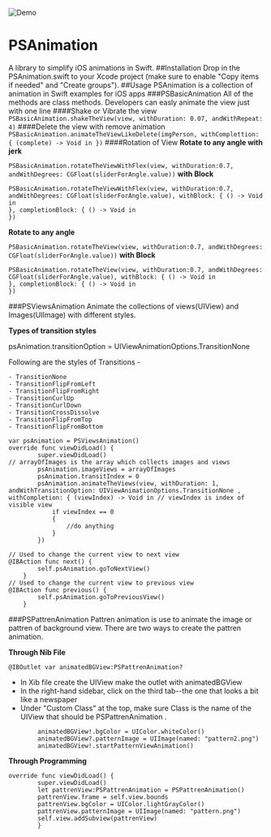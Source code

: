 ![Demo](https://github.com/prabhjot-singh-gogana/JUNK/blob/master/ezgif.com-video-to-gif.gif)
# PSAnimation
A library to simplify iOS animations in Swift.
##Installation
Drop in the PSAnimation.swift to your Xcode project (make sure to enable "Copy items if needed" and "Create groups").
##Usage
PSAnimation is a collection of animation in Swift examples for iOS apps
###PSBasicAnimation
All of the methods are class methods. Developers can easly animate the view just with one line
####Shake or Vibrate the view
`PSBasicAnimation.shakeTheView(view, withDuration: 0.07, andWithRepeat: 4)`
####Delete the view with remove animation
`PSBasicAnimation.animateTheViewLikeDelete(imgPerson, withComplettion: { (complete) -> Void in
            })`
####Rotation of View
**Rotate to any angle with jerk**

`PSBasicAnimation.rotateTheViewWithFlex(view, withDuration:0.7, andWithDegrees: CGFloat(sliderForAngle.value))`
**with Block**
```
PSBasicAnimation.rotateTheViewWithFlex(view, withDuration:0.7, andWithDegrees: CGFloat(sliderForAngle.value), withBlock: { () -> Void in
}, completionBlock: { () -> Void in
})
```
**Rotate to any angle**

`PSBasicAnimation.rotateTheView(view, withDuration:0.7, andWithDegrees: CGFloat(sliderForAngle.value))`
**with Block**
```
PSBasicAnimation.rotateTheView(view, withDuration:0.7, andWithDegrees: CGFloat(sliderForAngle.value), withBlock: { () -> Void in
}, completionBlock: { () -> Void in
})
```
###PSViewsAnimation
Animate the collections of views(UIView) and Images(UIImage) with different styles.

**Types of transition styles**

psAnimation.transitionOption = UIViewAnimationOptions.TransitionNone

Following are the styles of Transitions -

    - TransitionNone
    - TransitionFlipFromLeft
    - TransitionFlipFromRight
    - TransitionCurlUp
    - TransitionCurlDown
    - TransitionCrossDissolve
    - TransitionFlipFromTop
    - TransitionFlipFromBottom
    
```
var psAnimation = PSViewsAnimation()
override func viewDidLoad() {
        super.viewDidLoad()
// arrayOfImages is the array which collects images and views
        psAnimation.imageViews = arrayOfImages
        psAnimation.transitIndex = 0
        psAnimation.animateTheViews(view, withDuration: 1, andWithTransitionOption: UIViewAnimationOptions.TransitionNone , withCompletion: { (viewIndex) -> Void in // viewIndex is index of visible view
            if viewIndex == 0
            {
                //do anything
            }
        })

// Used to change the current view to next view
@IBAction func next() {
        self.psAnimation.goToNextView()
    }
// Used to change the current view to previous view
@IBAction func previous() {
        self.psAnimation.goToPreviousView()
    }
```
###PSPattrenAnimation
Pattren animation is use to animate the image or pattren of background view.
There are two ways to create the pattren animation.

**Through Nib File**

`@IBOutlet var animatedBGView:PSPattrenAnimation?`

- In Xib file create the UIView make the outlet with animatedBGView
- In the right-hand sidebar, click on the third tab--the one that looks a bit like a newspaper
- Under "Custom Class" at the top, make sure Class is the name of the UIView that should be PSPattrenAnimation .

```
        animatedBGView!.bgColor = UIColor.whiteColor()
        animatedBGView?.patternImage = UIImage(named: "pattern2.png")
        animatedBGView!.startPatternViewAnimation()
```
**Through Programming**

```
override func viewDidLoad() {
        super.viewDidLoad()
        let pattrenView:PSPattrenAnimation = PSPattrenAnimation()
        pattrenView.frame = self.view.bounds
        pattrenView.bgColor = UIColor.lightGrayColor()
        pattrenView.patternImage = UIImage(named: "pattern.png")
        self.view.addSubview(pattrenView)
        }
```
